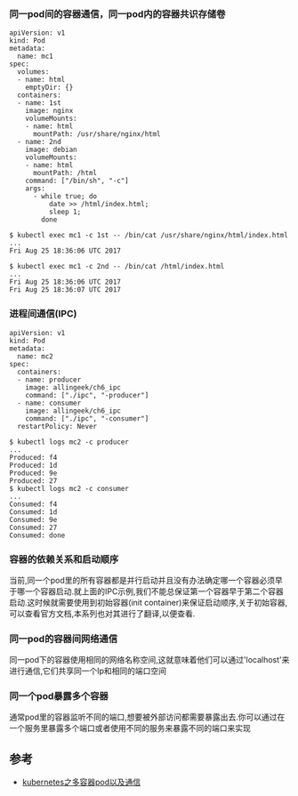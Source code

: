 ### 同一pod间的容器通信，同一pod内的容器共识存储卷

```
apiVersion: v1
kind: Pod
metadata:
  name: mc1
spec:
  volumes:
  - name: html
    emptyDir: {}
  containers:
  - name: 1st
    image: nginx
    volumeMounts:
    - name: html
      mountPath: /usr/share/nginx/html
  - name: 2nd
    image: debian
    volumeMounts:
    - name: html
      mountPath: /html
    command: ["/bin/sh", "-c"]
    args:
      - while true; do
          date >> /html/index.html;
          sleep 1;
        done
```

```
$ kubectl exec mc1 -c 1st -- /bin/cat /usr/share/nginx/html/index.html
...
Fri Aug 25 18:36:06 UTC 2017

$ kubectl exec mc1 -c 2nd -- /bin/cat /html/index.html
...
Fri Aug 25 18:36:06 UTC 2017
Fri Aug 25 18:36:07 UTC 2017
```

### 进程间通信(IPC)

```
apiVersion: v1
kind: Pod
metadata:
  name: mc2
spec:
  containers:
  - name: producer
    image: allingeek/ch6_ipc
    command: ["./ipc", "-producer"]
  - name: consumer
    image: allingeek/ch6_ipc
    command: ["./ipc", "-consumer"]
  restartPolicy: Never
```

```
$ kubectl logs mc2 -c producer
...
Produced: f4
Produced: 1d
Produced: 9e
Produced: 27
$ kubectl logs mc2 -c consumer
...
Consumed: f4
Consumed: 1d
Consumed: 9e
Consumed: 27
Consumed: done
```

### 容器的依赖关系和启动顺序

当前,同一个pod里的所有容器都是并行启动并且没有办法确定哪一个容器必须早于哪一个容器启动.就上面的IPC示例,我们不能总保证第一个容器早于第二个容器启动.这时候就需要使用到初始容器(init container)来保证启动顺序,关于初始容器,可以查看官方文档,本系列也对其进行了翻译,以便查看.


### 同一pod的容器间网络通信

同一pod下的容器使用相同的网络名称空间,这就意味着他们可以通过'localhost'来进行通信,它们共享同一个Ip和相同的端口空间

### 同一个pod暴露多个容器

通常pod里的容器监听不同的端口,想要被外部访问都需要暴露出去.你可以通过在一个服务里暴露多个端口或者使用不同的服务来暴露不同的端口来实现

## 参考

- [kubernetes之多容器pod以及通信](https://www.cnblogs.com/tylerzhou/p/11009412.html)